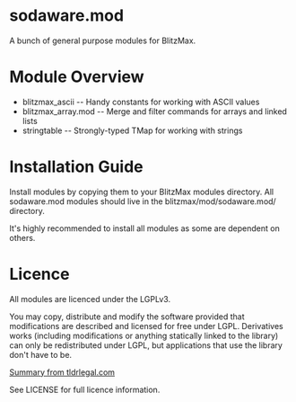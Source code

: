 # sodaware.mod

A bunch of general purpose modules for BlitzMax.


# Module Overview

* blitzmax_ascii -- Handy constants for working with ASCII values
* blitzmax_array.mod -- Merge and filter commands for arrays and linked lists
* stringtable -- Strongly-typed TMap for working with strings


# Installation Guide

Install modules by copying them to your BlitzMax modules directory. All
sodaware.mod modules should live in the blitzmax/mod/sodaware.mod/
directory.

It's highly recommended to install all modules as some are dependent on
others.


# Licence

All modules are licenced under the LGPLv3.

You may copy, distribute and modify the software provided that modifications
are described and licensed for free under LGPL. Derivatives works (including
modifications or anything statically linked to the library) can only be
redistributed under LGPL, but applications that use the library don't have to
be.

[Summary from tldrlegal.com](https://tldrlegal.com/license/gnu-lesser-general-public-license-v3-(lgpl-3))

See LICENSE for full licence information.
